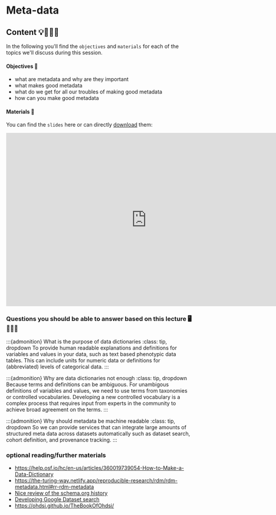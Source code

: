 # Meta-data

## Content 💡👩🏽‍🏫  

In the following you'll find the `objectives` and `materials` for each of the topics we'll discuss during this session.

#### Objectives 📍
- what are metadata and why are they important
- what makes good metadata
- what do we get for all our troubles of making good metadata
- how can you make good metadata

#### Materials 📓

You can find the `slides` here or can directly [download](https://docs.google.com/presentation/d/1A_DtiSdvxXBA4ZaO4lTn2jda_1EYbhUFvgmPd0MFUxE/edit?usp=sharing) them:

<iframe src="https://docs.google.com/presentation/d/e/2PACX-1vSc-ZeWjILVPmssjBH3AX6im63Oygl5NCVsPVCJdWafdfq6Lkoc5jvtmelh62_6hYogmUFvgobCjYSR/embed?start=false&loop=false&delayms=3000" frameborder="0" width="760" height="469" allowfullscreen="true" mozallowfullscreen="true" webkitallowfullscreen="true"></iframe>

### Questions you should be able to answer based on this lecture 🖥️✍🏽📖

:::{admonition} What is the purpose of data dictionaries
:class: tip, dropdown
To provide human readable explanations and definitions for variables and values
in your data, such as text based phenotypic data tables.
This can include units for numeric data or 
definitions for (abbreviated) levels of categorical data.
:::

:::{admonition} Why are data dictionaries not enough
:class: tip, dropdown
Because terms and definitions can be ambiguous. For unambigous definitions
of variables and values, we need to use terms from taxonomies or controlled 
vocabularies. Developing a new controlled vocabulary is a complex process
that requires input from experts in the community to achieve broad agreement
on the terms.
:::

:::{admonition} Why should metadata be machine readable
:class: tip, dropdown
So we can provide services that can integrate large amounts of structured
meta data across datasets automatically such as dataset search, 
cohort definition, and provenance tracking.
:::

### optional reading/further materials
- https://help.osf.io/hc/en-us/articles/360019739054-How-to-Make-a-Data-Dictionary
- https://the-turing-way.netlify.app/reproducible-research/rdm/rdm-metadata.html#rr-rdm-metadata
- [Nice review of the schema.org history](https://doi.org/10.1145/2857274.2857276)
- [Developing Google Dataset search](https://doi.org/10.1145/3308558.3313685)
- https://ohdsi.github.io/TheBookOfOhdsi/